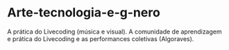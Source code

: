 # Arte-tecnologia-e-g-nero
A prática do Livecoding (música e visual). A comunidade de aprendizagem e prática do Livecoding e as performances coletivas (Algoraves). 
